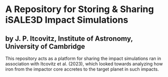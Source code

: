 # A Repository for Storing & Sharing iSALE3D Impact Simulations

## by J. P. Itcovitz, Institute of Astronomy, University of Cambridge

This repository acts as a platform for sharing the impact simulations ran in association with Itcovitz et al. (2023), which looked towards analyzing how iron from the impactor core accretes to the target planet in such impacts.
